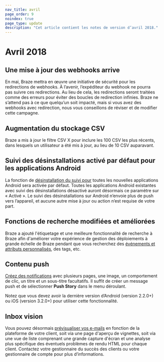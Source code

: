```yaml
---
nav_title: avril
page_order: 9
noindex: true
page_type: update
description: "Cet article contient les notes de version d’avril 2018."
---
```

# Avril 2018

## Une mise à jour des webhooks arrive

En mai, Braze mettra en œuvre une initiative de sécurité pour les redirections de webhooks. À l’avenir, l’expéditeur du webhook ne pourra pas suivre ces redirections. Au lieu de cela, les redirections seront traitées comme des erreurs pour éviter des boucles de redirection infinies. Braze ne s’attend pas à ce que quelqu’un soit impacté, mais si vous avez des webhooks avec redirection, nous vous conseillons de réviser et de modifier cette campagne.

## Augmentation du stockage CSV

Braze a mis à jour le filtre CSV X pour inclure les 100 CSV les plus récents, dans lesquels un utilisateur a été mis à jour, au lieu de 10 CSV auparavant.

## Suivi des désinstallations activé par défaut pour les applications Android

La fonction de [désinstallation du suivi pour][94] toutes les nouvelles applications Android sera activée par défaut. Toutes les applications Android existantes avec suivi des désinstallations désactivé auront désormais ce paramètre sur « Activé ». Le suivi des désinstallations sur Android n’envoie plus de push vers l’appareil, et aucune autre mise à jour ou action n’est requise de votre part.

## Fonctions de recherche modifiées et améliorées

Braze a ajouté l'étiquetage et une meilleure fonctionnalité de recherche à Braze afin d'améliorer votre expérience de gestion des déploiements à grande échelle de Braze pendant que vous recherchez des [événements et attributs personnalisés][92], des tags, etc.

## Contenu push

[Créez des notifications][95] avec plusieurs pages, une image, un comportement de clic, un titre et un sous-titre facultatifs. Il suffit de créer un message push et de sélectionner **Push Story** dans le menu déroulant.

Notez que vous devez avoir la dernière version d’Android (version 2.2.0+) ou iOS (version 3.2.0+) pour utiliser cette fonctionnalité.


## Inbox vision

Vous pouvez désormais [prévisualiser vos e-mails][96] en fonction de la plateforme de votre client, soit via une page d'aperçu de vignettes, soit via une vue de liste comprenant une grande capture d'écran et une analyse plus spécifique des éventuels problèmes de rendu HTML pour chaque client. Contactez votre gestionnaire du succès des clients  ou votre gestionnaire de compte pour plus d’informations.


[92]: {{site.baseurl}}/user_guide/onboarding/platform_administrative_features/#custom-event-and-attribute-management
[94]: {{site.baseurl}}/user_guide/data_and_analytics/uninstall_tracking/#uninstall-tracking-for-campaigns
[95]: {{site.baseurl}}/user_guide/message_building_by_channel/push/push_stories/#push-stories
[96]: {{site.baseurl}}/user_guide/message_building_by_channel/email/inbox_vision/#inbox-vision
